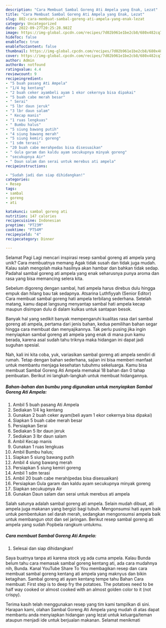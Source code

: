 ```yaml
---
description: "Cara Membuat Sambal Goreng Ati Ampela yang Enak, Lezat"
title: "Cara Membuat Sambal Goreng Ati Ampela yang Enak, Lezat"
slug: 802-cara-membuat-sambal-goreng-ati-ampela-yang-enak-lezat
category: Uncategorized
date: 2022-09-27T20:25:28.982Z
image: https://img-global.cpcdn.com/recipes/7d02b961e1be2cb8/680x482cq70/sambal-goreng-ati-ampela-foto-resep-utama.jpg
hideToc: false
enableToc: true
enableTocContent: false
thumbnail: https://img-global.cpcdn.com/recipes/7d02b961e1be2cb8/680x482cq70/sambal-goreng-ati-ampela-foto-resep-utama.jpg
cover: https://img-global.cpcdn.com/recipes/7d02b961e1be2cb8/680x482cq70/sambal-goreng-ati-ampela-foto-resep-utama.jpg
author: Admin
authorAv: notfound
ratingvalue: 4.4
reviewcount: 9
recipeingredient:
- "5 buah pasang Ati Ampela"
- "1/4 kg kentang"
- "2 buah ceker ayambeli ayam 1 ekor cekernya bisa dipakai"
- "5 buah cabe merah besar"
- " Serai"
- "5 lbr daun jeruk"
- "3 lbr daun salam"
- " Kecap manis"
- "1 ruas lengkuas"
- " Bumbu halus"
- "5 siung bawang putih"
- "4 siung bawang merah"
- "5 siung kemiri goreng"
- "1 sdm terasi"
- "20 buah cabe merahpedas bisa disesuaikan"
- " Gula garam dan kaldu ayam secukupnya minyak goreng"
- "secukupnya Air"
- " Daun salam dan serai untuk merebus ati ampela"
recipeinstructions:

- "Sudah jadi dan siap dihidangkan!"
categories:
- Resep
tags:
- sambal
- goreng
- ati

katakunci: sambal goreng ati 
nutrition: 147 calories
recipecuisine: Indonesian
preptime: "PT23M"
cooktime: "PT54M"
recipeyield: "4"
recipecategory: Dinner

---
```



Selamat Pagi Lagi mencari inspirasi resep sambal goreng ati ampela yang unik? Cara membuatnya memang Agak tidak susah dan tidak juga mudah. Kalau salah mengolah maka hasilnya akan hambar dan bahkan tidak sedap. Padahal sambal goreng ati ampela yang enak seharusnya punya aroma dan rasa yang bisa memancing selera kita.


Sebelum digoreng dengan sambal, hati ampela harus direbus dulu hingga empuk dan hilang bau tak sedapnya. Atsarina Luthfiyyah (Senior Editor) Cara membuat sambal goreng hati ampela terbilang sederhana. Setelah matang, kamu dapat langsung menyantap sambal hati ampela kecap maupun disimpan dulu di dalam kulkas untuk santapan besok.

Banyak hal yang sedikit banyak mempengaruhi kualitas rasa dari sambal goreng ati ampela, pertama dari jenis bahan, kedua pemilihan bahan segar hingga cara membuat dan menyajikannya. Tak perlu pusing jika ingin menyiapkan sambal goreng ati ampela yang enak di mana pun kamu berada, karena asal sudah tahu triknya maka hidangan ini dapat jadi suguhan spesial.


Nah, kali ini kita coba, yuk, variasikan sambal goreng ati ampela sendiri di rumah. Tetap dengan bahan sederhana, sajian ini bisa memberi manfaat untuk membantu menjaga kesehatan tubuhmu sekeluarga. Kamu bisa membuat Sambal Goreng Ati Ampela memakai 18 bahan dan 0 tahap pembuatan. Berikut ini langkah-langkah untuk membuat hidangannya.

<!--inarticleads1-->

##### Bahan-bahan dan bumbu yang digunakan untuk menyiapkan Sambal Goreng Ati Ampela:

1. Ambil 5 buah pasang Ati Ampela
1. Sediakan 1/4 kg kentang
1. Gunakan 2 buah ceker ayam(beli ayam 1 ekor cekernya bisa dipakai)
1. Siapkan 5 buah cabe merah besar
1. Persiapkan  Serai
1. Sediakan 5 lbr daun jeruk
1. Sediakan 3 lbr daun salam
1. Ambil  Kecap manis
1. Gunakan 1 ruas lengkuas
1. Ambil  Bumbu halus;
1. Siapkan 5 siung bawang putih
1. Ambil 4 siung bawang merah
1. Persiapkan 5 siung kemiri goreng
1. Ambil 1 sdm terasi
1. Ambil 20 buah cabe merah(pedas bisa disesuaikan)
1. Persiapkan  Gula garam dan kaldu ayam secukupnya minyak goreng
1. Siapkan secukupnya Air
1. Gunakan  Daun salam dan serai untuk merebus ati ampela


Salah satunya adalah sambal goreng ati ampela. Selain mudah dibuat, ati ampela juga makanan yang bergizi bagi tubuh. Mengonsumsi hati ayam baik untuk pembentukan sel darah merah, sedangkan mengonsumsi ampela baik untuk membangun otot dan sel jaringan. Berikut resep sambal goreng ati ampela yang sudah Popbela rangkum untukmu. 

<!--inarticleads2-->

##### Cara membuat Sambal Goreng Ati Ampela:


1. Selesai dan siap dihidangkan!

Saya buatnya tanpa ati karena stock yg ada cuma ampela. Kalau Bunda belum tahu cara memasak sambal goreng kentang ati, ada cara mudahnya nih, Bunda. Kanal YouTube Share To You membagikan resep dan cara membuat sambal goreng kentang ati ampela yang maknyus dan bikin ketagihan. Sambal goreng ati ayam kentang tempe tahu Bahan Cara membuat: First step is to deep fry the potatoes. The potatoes need to be half way cooked or almost cooked with an almost golden color to it (not crispy). 

Terima kasih telah menggunakan resep yang tim kami tampilkan di sini. Harapan kami, olahan Sambal Goreng Ati Ampela yang mudah di atas dapat membantu anda menyiapkan hidangan yang lezat untuk keluarga/teman ataupun menjadi ide untuk berjualan makanan. Selamat menikmati
